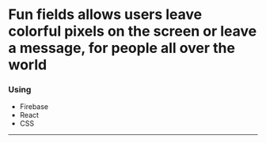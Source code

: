 # Fun fields allows users leave colorful pixels on the screen or leave a message, for people all over the world





### Using
- Firebase
- React
- CSS







---

